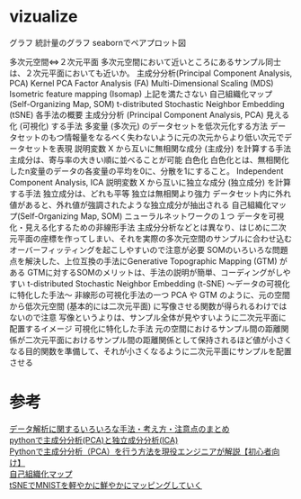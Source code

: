 # vizualize

グラフ
    統計量のグラフ
    seabornでペアプロット図

多次元空間⇔２次元平面
    多次元空間において近いところにあるサンプル同士は、２次元平面においても近いか。
        主成分分析(Principal Component Analysis, PCA)
        Kernel PCA
        Factor Analysis (FA)
        Multi-Dimensional Scaling (MDS)
        Isometric feature mapping (Isomap)
    上記を満たさない
        自己組織化マップ (Self-Organizing Map, SOM) 
        t-distributed Stochastic Neighbor Embedding (tSNE) 
    各手法の概要
        主成分分析 (Principal Component Analysis, PCA) 
            見える化 (可視化) する手法
            多変量 (多次元) のデータセットを低次元化する方法
            データセットのもつ情報量をなるべく失わないように元の次元からより低い次元でデータセットを表現
            説明変数 X から互いに無相関な成分 (主成分) を計算する手法
            主成分は、寄与率の大きい順に並べることが可能
        白色化
            白色化とは、無相関化したn変量のデータの各変量の平均を0に、分散を1にすること。
        Independent Component Analysis, ICA
            説明変数 X から互いに独立な成分 (独立成分) を計算する手法
            独立成分は、どれも平等
            独立は無相関より強力
            データセット内に外れ値があると、外れ値が強調されたような独立成分が抽出される
        自己組織化マップ(Self-Organizing Map, SOM)
            ニューラルネットワークの１つ
            データを可視化・見える化するための非線形手法
            主成分分析などとは異なり、はじめに二次元平面の座標を作ってしまい、それを実際の多次元空間のサンプルに合わせ込む
            オーバーフィッティングを起こしやすいので注意が必要
            SOMのいろいろな問題点を解決した、上位互換の手法にGenerative Topographic Mapping (GTM) がある
            GTMに対するSOMのメリットは、手法の説明が簡単、コーディングがしやすい
        t-distributed Stochastic Neighbor Embedding (t-SNE) ～データの可視化に特化した手法～
            非線形の可視化手法の一つ
            PCA や GTM のように、元の空間から低次元空間 (基本的には二次元平面) に写像させる関数が得られるわけではないので注意
            写像というよりは、サンプル全体が見やすいように二次元平面に配置するイメージ
            可視化に特化した手法
            元の空間におけるサンプル間の距離関係が二次元平面におけるサンプル間の距離関係として保持されるほど値が小さくなる目的関数を準備して、それが小さくなるように二次元平面にサンプルを配置させる



# 参考
[データ解析に関するいろいろな手法・考え方・注意点のまとめ](https://datachemeng.com/summarydataanalysis/)  
[pythonで主成分分析(PCA)と独立成分分析(ICA)](https://qiita.com/yuta-takahashi/items/c05908db9aebd1afa99f)  
[Pythonで主成分分析（PCA）を行う方法を現役エンジニアが解説【初心者向け】](https://techacademy.jp/magazine/22717)  
[自己組織化マップ](http://www.gaya.jp/spiking_neuron/som.htm)  
[tSNEでMNISTを軽やかに鮮やかにマッピングしていく](https://qiita.com/szk1akhr/items/55db2aa792efcebeeb7e)  
